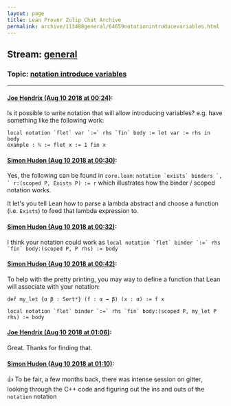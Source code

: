 ```yaml
---
layout: page
title: Lean Prover Zulip Chat Archive 
permalink: archive/113488general/64659notationintroducevariables.html
---
```


## Stream: [general](index.html)
### Topic: [notation introduce variables](64659notationintroducevariables.html)

---

#### [Joe Hendrix (Aug 10 2018 at 00:24)](https://leanprover.zulipchat.com/#narrow/stream/113488-general/topic/notation%20introduce%20variables/near/131200648):
Is it possible to write notation that will allow introducing variables?  e.g. have something like the following work:
```
local notation `flet` var `:=` rhs `fin` body := let var := rhs in body
example : ℕ := flet x := 1 fin x
```

#### [Simon Hudon (Aug 10 2018 at 00:30)](https://leanprover.zulipchat.com/#narrow/stream/113488-general/topic/notation%20introduce%20variables/near/131200900):
Yes, the following can be found in `core.lean`: ``notation `exists` binders `, ` r:(scoped P, Exists P) := r`` which illustrates how the binder / scoped notation works.

It let's you tell Lean how to parse a lambda abstract and choose a function (i.e. `Exists`) to feed that lambda expression to.

#### [Simon Hudon (Aug 10 2018 at 00:32)](https://leanprover.zulipchat.com/#narrow/stream/113488-general/topic/notation%20introduce%20variables/near/131200992):
I think your notation could work as ``local notation `flet` binder `:=` rhs `fin` body:(scoped P, P rhs) := body``

#### [Simon Hudon (Aug 10 2018 at 00:42)](https://leanprover.zulipchat.com/#narrow/stream/113488-general/topic/notation%20introduce%20variables/near/131201428):
To help with the pretty printing, you may way to define a function that Lean will associate with your notation:

```lean
def my_let {α β : Sort*} (f : α → β) (x : α) := f x

local notation `flet` binder `:=` rhs `fin` body:(scoped P, my_let P rhs) := body
```

#### [Joe Hendrix (Aug 10 2018 at 01:06)](https://leanprover.zulipchat.com/#narrow/stream/113488-general/topic/notation%20introduce%20variables/near/131202287):
Great.  Thanks for finding that.

#### [Simon Hudon (Aug 10 2018 at 01:10)](https://leanprover.zulipchat.com/#narrow/stream/113488-general/topic/notation%20introduce%20variables/near/131202453):
:+1: To be fair, a few months back, there was intense session on gitter, looking through the C++ code and figuring out the ins and outs of the `notation` notation

